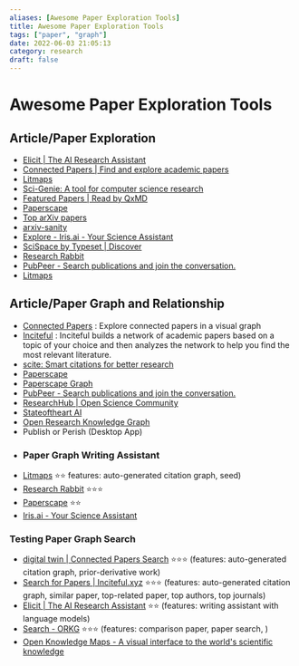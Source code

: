 ```yaml
---
aliases: [Awesome Paper Exploration Tools]
title: Awesome Paper Exploration Tools
tags: ["paper", "graph"]
date: 2022-06-03 21:05:13
category: research
draft: false
---
```


# Awesome Paper Exploration Tools

## Article/Paper Exploration

- [Elicit | The AI Research Assistant](https://elicit.org/search)
- [Connected Papers | Find and explore academic papers](https://www.connectedpapers.com/)
- [Litmaps](https://app.litmaps.com/)
- [Sci-Genie: A tool for computer science research](https://sci-genie.com/)
- [Featured Papers | Read by QxMD](https://read.qxmd.com/)
- [Paperscape](http://paperscape.org/)
- [Top arXiv papers](https://scirate.com/)
- [arxiv-sanity](https://arxiv-sanity-lite.com/)
- [Explore - Iris.ai - Your Science Assistant](https://the.iris.ai/explore/start)
- [SciSpace by Typeset | Discover](https://typeset.io/search)
- [Research Rabbit](https://researchrabbitapp.com/home)
- [PubPeer - Search publications and join the conversation.](https://pubpeer.com/)
- [Litmaps](https://app.litmaps.co/)

## Article/Paper Graph and Relationship

- [Connected Papers](https://www.connectedpapers.com/) : Explore connected papers in a visual graph
- [Inciteful](https://inciteful.xyz/) : Inciteful builds a network of academic papers based on a topic of your choice and then analyzes the network to help you find the most relevant literature.
- [scite: Smart citations for better research](https://scite.ai/)
- [Paperscape](https://paperscape.org/)
- [Paperscape Graph](http://my.paperscape.org/)
- [PubPeer - Search publications and join the conversation.](https://pubpeer.com/)
- [ResearchHub | Open Science Community](https://www.researchhub.com/)
- [Stateoftheart AI](https://www.stateoftheart.ai/)
- [Open Research Knowledge Graph](https://www.orkg.org/orkg/)
- Publish or Perish (Desktop App)
- ### Paper Graph Writing Assistant
- [Litmaps](https://app.litmaps.com/) ⭐⭐ features: auto-generated citation graph, seed)
- [Research Rabbit](https://researchrabbitapp.com/home) ⭐⭐⭐
- [Paperscape](http://my.paperscape.org/) ⭐⭐
- [Iris.ai - Your Science Assistant](https://the.iris.ai/explore/map/)

### Testing Paper Graph Search

- [digital twin | Connected Papers Search](https://www.connectedpapers.com/search?q=digital%20twin) ⭐⭐⭐ (features: auto-generated citation graph, prior-derivative work)
- [Search for Papers | Inciteful.xyz](https://inciteful.xyz/search?q=digital%20twin) ⭐⭐⭐ (features: auto-generated citation graph, similar paper, top-related paper, top authors, top journals)
- [Elicit | The AI Research Assistant](https://elicit.org/search?q=digital+twin) ⭐⭐ (features: writing assistant with language models)
- [Search - ORKG](https://www.orkg.org/orkg/search/digital%20twin?types=&createdBy=) ⭐⭐⭐ (features: comparison paper, paper search, )
- [Open Knowledge Maps - A visual interface to the world's scientific knowledge](https://openknowledgemaps.org/index)
